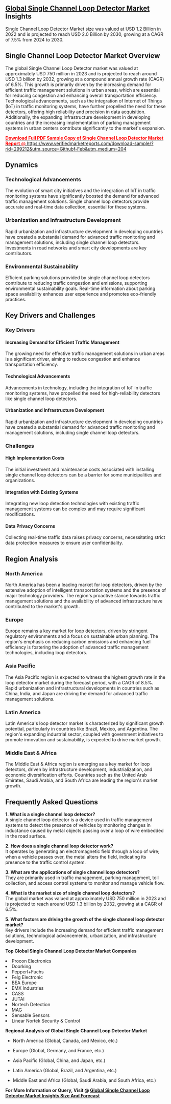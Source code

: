<h2><a href="https://www.verifiedmarketreports.com/download-sample/?rid=299212&amp;utm_source=Githubf&amp;utm_medium=204" target="_blank">Global Single Channel Loop Detector Market</a> Insights</h2><p>Single Channel Loop Detector Market size was valued at USD 1.2 Billion in 2022 and is projected to reach USD 2.0 Billion by 2030, growing at a CAGR of 7.5% from 2024 to 2030.</p><p> <h2>Single Channel Loop Detector Market Overview</h2> <p>The global Single Channel Loop Detector market was valued at approximately USD 750 million in 2023 and is projected to reach around USD 1.3 billion by 2032, growing at a compound annual growth rate (CAGR) of 6.5%. This growth is primarily driven by the increasing demand for efficient traffic management solutions in urban areas, which are essential for reducing congestion and enhancing overall transportation efficiency. Technological advancements, such as the integration of Internet of Things (IoT) in traffic monitoring systems, have further propelled the need for these detectors, offering high reliability and precision in data acquisition. Additionally, the expanding infrastructure development in developing countries and the increasing implementation of parking management systems in urban centers contribute significantly to the market's expansion. </p> <p><a href="#"><p><span class=""><span style="color: #ff0000;"><strong>Download Full PDF Sample Copy of Single Channel Loop Detector Market Report</strong> @ </span><a href="https://www.verifiedmarketreports.com/download-sample/?rid=299212&amp;utm_source=Githubf-Feb&amp;utm_medium=204" target="_blank">https://www.verifiedmarketreports.com/download-sample/?rid=299212&amp;utm_source=Githubf-Feb&amp;utm_medium=204</a></span></p></a></p> <h2>Dynamics</h2> <h3>Technological Advancements</h3> <p>The evolution of smart city initiatives and the integration of IoT in traffic monitoring systems have significantly boosted the demand for advanced traffic management solutions. Single channel loop detectors provide accurate and real-time data collection, essential for these systems. </p> <h3>Urbanization and Infrastructure Development</h3> <p>Rapid urbanization and infrastructure development in developing countries have created a substantial demand for advanced traffic monitoring and management solutions, including single channel loop detectors. Investments in road networks and smart city developments are key contributors. </p> <h3>Environmental Sustainability</h3> <p>Efficient parking solutions provided by single channel loop detectors contribute to reducing traffic congestion and emissions, supporting environmental sustainability goals. Real-time information about parking space availability enhances user experience and promotes eco-friendly practices. </p> <h2>Key Drivers and Challenges</h2> <h3>Key Drivers</h3> <h4>Increasing Demand for Efficient Traffic Management</h4> <p>The growing need for effective traffic management solutions in urban areas is a significant driver, aiming to reduce congestion and enhance transportation efficiency. </p> <h4>Technological Advancements</h4> <p>Advancements in technology, including the integration of IoT in traffic monitoring systems, have propelled the need for high-reliability detectors like single channel loop detectors. </p> <h4>Urbanization and Infrastructure Development</h4> <p>Rapid urbanization and infrastructure development in developing countries have created a substantial demand for advanced traffic monitoring and management solutions, including single channel loop detectors. </p> <h3>Challenges</h3> <h4>High Implementation Costs</h4> <p>The initial investment and maintenance costs associated with installing single channel loop detectors can be a barrier for some municipalities and organizations. </p> <h4>Integration with Existing Systems</h4> <p>Integrating new loop detection technologies with existing traffic management systems can be complex and may require significant modifications. </p> <h4>Data Privacy Concerns</h4> <p>Collecting real-time traffic data raises privacy concerns, necessitating strict data protection measures to ensure user confidentiality. </p> <h2>Region Analysis</h2> <h3>North America</h3> <p>North America has been a leading market for loop detectors, driven by the extensive adoption of intelligent transportation systems and the presence of major technology providers. The region's proactive stance towards traffic management solutions and the availability of advanced infrastructure have contributed to the market's growth. </p> <h3>Europe</h3> <p>Europe remains a key market for loop detectors, driven by stringent regulatory environments and a focus on sustainable urban planning. The region's emphasis on reducing carbon emissions and enhancing fuel efficiency is fostering the adoption of advanced traffic management technologies, including loop detectors. </p> <h3>Asia Pacific</h3> <p>The Asia Pacific region is expected to witness the highest growth rate in the loop detector market during the forecast period, with a CAGR of 8.5%. Rapid urbanization and infrastructural developments in countries such as China, India, and Japan are driving the demand for advanced traffic management solutions. </p> <h3>Latin America</h3> <p>Latin America's loop detector market is characterized by significant growth potential, particularly in countries like Brazil, Mexico, and Argentina. The region's expanding industrial sector, coupled with government initiatives to promote innovation and sustainability, is expected to drive market growth. </p> <h3>Middle East & Africa</h3> <p>The Middle East & Africa region is emerging as a key market for loop detectors, driven by infrastructure development, industrialization, and economic diversification efforts. Countries such as the United Arab Emirates, Saudi Arabia, and South Africa are leading the region's market growth. </p> <h2>Frequently Asked Questions</h2> <p><strong>1. What is a single channel loop detector?</strong><br> A single channel loop detector is a device used in traffic management systems to detect the presence of vehicles by monitoring changes in inductance caused by metal objects passing over a loop of wire embedded in the road surface. </p> <p><strong>2. How does a single channel loop detector work?</strong><br> It operates by generating an electromagnetic field through a loop of wire; when a vehicle passes over, the metal alters the field, indicating its presence to the traffic control system. </p> <p><strong>3. What are the applications of single channel loop detectors?</strong><br> They are primarily used in traffic management, parking management, toll collection, and access control systems to monitor and manage vehicle flow. </p> <p><strong>4. What is the market size of single channel loop detectors?</strong><br> The global market was valued at approximately USD 750 million in 2023 and is projected to reach around USD 1.3 billion by 2032, growing at a CAGR of 6.5%. </p> <p><strong>5. What factors are driving the growth of the single channel loop detector market?</strong><br> Key drivers include the increasing demand for efficient traffic management solutions, technological advancements, urbanization, and infrastructure development. </p> </p><p><strong>Top Global Single Channel Loop Detector Market Companies</strong></p><div data-test-id=""><p><li>Procon Electronics</li><li> Doorking</li><li> Pepperl+Fuchs</li><li> Feig Electronic</li><li> BEA Europe</li><li> EMX Industries</li><li> CASS</li><li> JUTAI</li><li> Nortech Detection</li><li> MAG</li><li> Sensable Sensors</li><li> Linear Nortek Security & Control</li></p><div><strong>Regional Analysis of&nbsp;Global Single Channel Loop Detector Market</strong></div><ul><li dir="ltr"><p dir="ltr">North America&nbsp;(Global, Canada, and Mexico, etc.)</p></li><li dir="ltr"><p dir="ltr">Europe (Global, Germany, and France, etc.)</p></li><li dir="ltr"><p dir="ltr">Asia Pacific&nbsp;(Global, China, and Japan, etc.)</p></li><li dir="ltr"><p dir="ltr">Latin America&nbsp;(Global, Brazil, and Argentina, etc.)</p></li><li dir="ltr">Middle East and Africa&nbsp;(Global, Saudi Arabia, and South Africa, etc.)</li></ul><p><strong>For More Information or Query, Visit @&nbsp;</strong><strong><a href="https://www.verifiedmarketreports.com/product/single-channel-loop-detector-market/?utm_source=Githubf&amp;utm_medium=204" target="_blank">Global Single Channel Loop Detector Market Insights Size And Forecast</a></strong></p></div>
